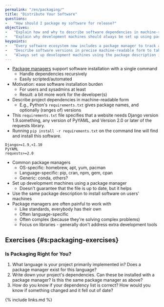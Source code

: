 ```yaml
---
permalink: "/en/packaging/"
title: "Distribute Your Software"
questions:
-   "How should I package my software for release?"
objectives:
-   "Explain how and why to describe software dependencies in machine-readable form."
-   "Explain why development machines should always be set up using package descriptions."
keypoints:
-   "Every software ecosystem now includes a package manager to track and update dependencies."
-   "Describe software versions in precise machine-readable form to take advantage of these."
-   "Always set up development machines using the package description in order to ensure it's up to date."
---
```


-   [Package managers](#g:package-manager) support software installation with a single command
    -   Handle dependencies recursively
    -   Easily scripted/automated
-   Motivation: ease software installation burden
    -   For users and sysadmins at least
    -   Result: a bit more work for the developer(s)
-   Describe project dependencies in machine-readable form
    -   E.g., Python's `requirements.txt` gives package names, and optionally (ranges of) versions
-   This `requirements.txt` file specifies that a website needs Django version 1.9.something,
    any version of PyYAML,
    and Version 2.0 or later of the requests library.
-   Running `pip install -r requirements.txt` on the command line will find and install this software.

~~~
Django>=1.9,<1.10
PyYAML
requests>=2.0
~~~

-   Common package managers
    -   OS-specific: homebrew, apt, yum, pacman
    -   Language-specific: pip, cran, npm, gem, cpan
    -   Generic: conda, others?
-   Set up development machines using a package manager
    -   Doesn't guarantee that the file is up to date, but it helps
-   Use the same package description to install software on users' machines
-   Package managers are often painful to work with
    -   Like standards, everybody has their own
    -   Often language-specific
    -   Often complex (because they're solving complex problems)
    -   Focus on libraries - generally don't address extra development tools

## Exercises {#s:packaging-exercises}

### Is Packaging Right for You?

1.  What language is your project primarily implemented in?
    Does a package manager exist for this language?
2.  Write down your project's dependencies.
    Can these be installed with a package manager?
    Is this the same package manager as above?
3.  How do you know if your dependency list is correct?
    How would you know if something changed and it fell out of date?

{% include links.md %}
